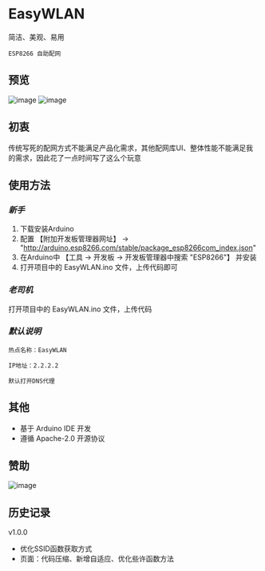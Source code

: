 # **EasyWLAN**

简洁、美观、易用  
  
`` ESP8266 自助配网 `` 
  
  
## 预览
![image](http://150.158.149.195/images/img1.png)
![image](http://150.158.149.195/images/img2.png)
  
## 初衷
传统写死的配网方式不能满足产品化需求，其他配网库UI、整体性能不能满足我的需求，因此花了一点时间写了这么个玩意

  
## 使用方法
### *新手*
1. 下载安装Arduino
2. 配置 【附加开发板管理器网址】 → "http://arduino.esp8266.com/stable/package_esp8266com_index.json"
3. 在Arduino中 【工具 → 开发板 → 开发板管理器中搜索 "ESP8266"】 并安装
4. 打开项目中的 EasyWLAN.ino 文件，上传代码即可

### *老司机*
打开项目中的 EasyWLAN.ino 文件，上传代码

### *默认说明*
`` 热点名称：EasyWLAN ``  
  
`` IP地址：2.2.2.2 ``  
  
`` 默认打开DNS代理 ``  
  
  
## 其他
* 基于 Arduino IDE 开发
* 遵循 Apache-2.0 开源协议
  
  
## 赞助
![image](http://150.158.149.195/images/img3.png)


## 历史记录
v1.0.0
* 优化SSID函数获取方式
* 页面：代码压缩、新增自适应、优化些许函数方法
